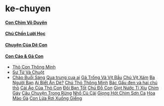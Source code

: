 # ke-chuyen

#### [Con Chim Vô Duyên](https://github.com/bombi0104/ke-chuyen/blob/master/con-chim-vo-duyen.md)
#### [Chú Chồn Lười Học](https://github.com/bombi0104/ke-chuyen/blob/master/chu-chon-luoi-hoc.md)
#### [Chuyện Của Dê Con](https://github.com/bombi0104/ke-chuyen/blob/master/chuyen-cua-de-con.md)
#### [Con Cáo & Gà Con](https://github.com/bombi0104/ke-chuyen/blob/master/con-cao-va-ga-con.md)
* [Thỏ Con Thông Minh](https://github.com/bombi0104/ke-chuyen/blob/master/tho-con-thong-minh.md)
* [Sư Tử Và Chuột](https://github.com/bombi0104/ke-chuyen/blob/master/su-tu-va-chuot.md)
* [Chào Buổi Sáng](https://github.com/bombi0104/ke-chuyen/blob/master/chao-buoi-sang.md)
[Qua trung cua ai](https://github.com/bombi0104/ke-chuyen/blob/master/qua-trung-cua-ai.md)
[Gà Trống Và Vịt Bầu](https://github.com/bombi0104/ke-chuyen/blob/master/ga-trong-va-vit-bau.md)
[Chú Vịt Xám](https://github.com/bombi0104/ke-chuyen/blob/master/chu-vit-xam.md)
[Ba Người Bạn](https://github.com/bombi0104/ke-chuyen/blob/master/ba-nguoi-ban.md)
[Ai Biết Ăn Dè?](https://github.com/bombi0104/ke-chuyen/blob/master/ai-biet-an-de.md)
[Chú Thỏ Thông Minh](https://github.com/bombi0104/ke-chuyen/blob/master/chu-tho-thong-minh.md)
[Bác Gấu đen và hai chú thỏ](https://github.com/bombi0104/ke-chuyen/blob/master/bac-gau-den-va-2-chu-tho.md)
[Cái Áo Của Thỏ Con](https://github.com/bombi0104/ke-chuyen/blob/master/cai-ao-cua-tho-con.md)
[Đôi Bạn Tốt](https://github.com/bombi0104/ke-chuyen/blob/master/doi-ban-tot.md)
[Chú Đỗ Con](https://github.com/bombi0104/ke-chuyen/blob/master/chu-do-con.md)
[Giọt Nước Tí Xíu](https://github.com/bombi0104/ke-chuyen/blob/master/giot-nuoc-ti-xiu.md)
[Chim Gáy](https://github.com/bombi0104/ke-chuyen/blob/master/chim-gay.md)
[Câu Chuyện Trong Rừng](https://github.com/bombi0104/ke-chuyen/blob/master/cau-chuyen-trong-rung.md)
[Nhổ Củ Cải](https://github.com/bombi0104/ke-chuyen/blob/master/nho-cu-cai.md)
[Giọng Hót Chim Sơn Ca](https://github.com/bombi0104/ke-chuyen/blob/master/giong-hot-son-ca.md)
[Hoa Mào Gà](https://github.com/bombi0104/ke-chuyen/blob/master/hoa-mao-ga.md)
[Con Lừa Rơi Xuống Giếng](https://github.com/bombi0104/ke-chuyen/blob/master/con-lua-roi-xuong-gieng.md)
[](https://github.com/bombi0104/ke-chuyen/blob/master/.md)
[](https://github.com/bombi0104/ke-chuyen/blob/master/.md)
[](https://github.com/bombi0104/ke-chuyen/blob/master/.md)
[](https://github.com/bombi0104/ke-chuyen/blob/master/.md)
